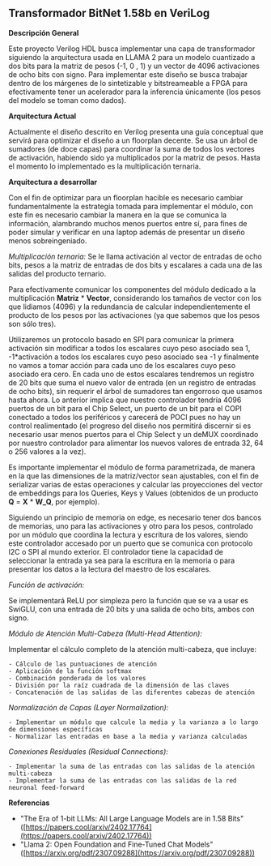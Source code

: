 ## Transformador BitNet 1.58b en VeriLog

**Descripción General**

Este proyecto Verilog HDL busca implementar una capa de transformador siguiendo la arquitectura usada en LLAMA 2 para un modelo cuantizado a dos bits para la matriz de pesos (-1, 0 , 1) y un vector de 4096 activaciones de ocho bits con signo. Para implementar este diseño se busca trabajar dentro de los márgenes de lo sintetizable y bitstreameable a FPGA para efectivamente tener un acelerador para la inferencia únicamente (los pesos del modelo se toman como dados).

**Arquitectura Actual**

Actualmente el diseño descrito en Verilog presenta una guía conceptual que servirá para optimizar el diseño a un floorplan decente. Se usa un árbol de sumadores (de doce capas) para coordinar la suma de todos los vectores de activación, habiendo sido ya multiplicados por la matriz de pesos. Hasta el momento lo implementado es la multiplicación ternaria.

**Arquitectura a desarrollar**

Con el fin de optimizar para un floorplan hacible es necesario cambiar fundamentalmente la estrategia tomada para implementar el módulo, con este fin es necesario cambiar la manera en la que se comunica la información, alambrando muchos menos puertos entre sí, para fines de poder simular y verificar en una laptop además de presentar un diseño menos sobreingeniado.

*Multiplicación ternaria:*
Se le llama activación al vector de entradas de ocho bits, pesos a la matriz de entradas de dos bits y escalares a cada una de las salidas del producto ternario.

Para efectivamente comunicar los componentes del módulo dedicado a la multiplicación  **Matriz** * **Vector**, considerando los tamaños de vector con los que lidiamos (4096) y la redundancia de calcular independientemente el producto de los pesos por las activaciones (ya que sabemos que los pesos son sólo tres).

Utilizaremos un protocolo basado en SPI para comunicar la primera activación sin modificar a todos los escalares cuyo peso asociado sea 1, -1*activación a todos los escalares cuyo peso asociado sea -1 y finalmente no vamos a tomar acción para cada uno de los escalares cuyo peso asociado era cero. En cada uno de estos escalares tendremos un registro de 20 bits que suma el nuevo valor de entrada (en un registro de entradas de ocho bits), sin requerir el árbol de sumadores tan engorroso que usamos hasta ahora.
Lo anterior implica que nuestro controlador tendría 4096 puertos de un bit para el Chip Select, un puerto de un bit para el COPI conectado a todos los periféricos y carecerá de POCI pues no hay un control realimentado (el progreso del diseño nos permitirá discernir si es necesario usar menos puertos para el Chip Select y un deMUX coordinado por nuestro controlador para alimentar los nuevos valores de entrada 32, 64 o 256 valores a la vez).

Es importante implementar el módulo de forma parametrizada, de manera en la que las dimensiones de la matriz/vector sean ajustables, con el fin de serializar varias de estas operaciones y calcular las proyecciones del vector de embeddings para los Queries, Keys y Values (obtenidos de un producto **Q** = **X** * **W_Q**, por ejemplo).

Siguiendo un principio de memoria on edge, es necesario tener dos bancos de memorias, uno para las activaciones y otro para los pesos, controlado por un módulo que coordina la lectura y escritura de los valores, siendo este controlador accesado por un puerto que se comunica con protocolo I2C o SPI al mundo exterior. El controlador tiene la capacidad de seleccionar la entrada ya sea para la escritura en la memoria o para presentar los datos a la lectura del maestro de los escalares.

*Función de activación:*

  Se implementará ReLU por simpleza pero la función que se va a usar es SwiGLU, con una entrada de 20 bits y una salida de ocho bits, ambos con signo.

*Módulo de Atención Multi-Cabeza (Multi-Head Attention):*

  Implementar el cálculo completo de la atención multi-cabeza, que incluye:

    - Cálculo de las puntuaciones de atención
    - Aplicación de la función softmax
    - Combinación ponderada de los valores
    - División por la raíz cuadrada de la dimensión de las claves
    - Concatenación de las salidas de las diferentes cabezas de atención

*Normalización de Capas (Layer Normalization):*

    - Implementar un módulo que calcule la media y la varianza a lo largo de dimensiones específicas
    - Normalizar las entradas en base a la media y varianza calculadas

*Conexiones Residuales (Residual Connections):*

    - Implementar la suma de las entradas con las salidas de la atención multi-cabeza
    - Implementar la suma de las entradas con las salidas de la red neuronal feed-forward

**Referencias**

* "The Era of 1-bit LLMs: All Large Language Models are in 1.58 Bits" ([https://papers.cool/arxiv/2402.17764](https://papers.cool/arxiv/2402.17764))
* "Llama 2: Open Foundation and Fine-Tuned Chat Models" ([https://arxiv.org/pdf/2307.09288](https://arxiv.org/pdf/2307.09288))
